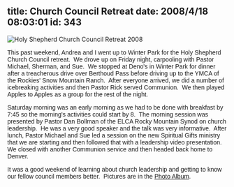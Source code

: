 title: Church Council Retreat
date: 2008/4/18 08:03:01
id: 343
---
![Holy Shepherd Church Council Retreat 2008](/journal_images/mini-DSC02608-journal.jpg)

<font face="Arial">This past weekend, Andrea and I went up to Winter Park for the Holy Shepherd Church Council retreat.  We drove up on Friday night, carpooling with Pastor Michael, Sherman, and Sue.  We stopped at Deno's in Winter Park for dinner after a treacherous drive over Berthoud Pass before driving up to the YMCA of the Rockies' Snow Mountain Ranch.  After everyone arrived, we did a number of icebreaking activities and then Pastor Rick served Communion.  We then played Apples to Apples as a group for the rest of the night.</font>

<font face="Arial">Saturday morning was an early morning as we had to be done with breakfast by 7:45 so the morning's activities could start by 8.  The morning session was presented by Pastor Dan Bollman of the ELCA Rocky Mountain Synod on church leadership.  He was a very good speaker and the talk was very informative.  After lunch, Pastor Michael and Sue led a session on the new Spiritual Gifts ministry that we are starting and then followed that with a leadership video presentation.  We closed with another Communion service and then headed back home to Denver.</font>

<font face="Arial">It was a good weekend of learning about church leadership and getting to know our fellow council members better.  Pictures are in the [Photo Album](PhotoAlbum.aspx?ID=HSLCCOUNCILRETREAT2008).</font>